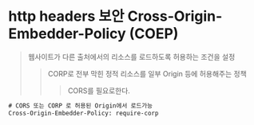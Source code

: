 # http headers 보안 Cross-Origin-Embedder-Policy (COEP)

> 웹사이트가 다른 출처에서의 리소스를 로드하도록 허용하는 조건을 설정
>
> > CORP로 전부 막힌 정적 리소스를 일부 Origin 등에 허용해주는 정책
> >
> > > CORS를 필요로한다.

```txt
# CORS 또는 CORP 로 허용된 Origin에서 로드가능
Cross-Origin-Embedder-Policy: require-corp
```

